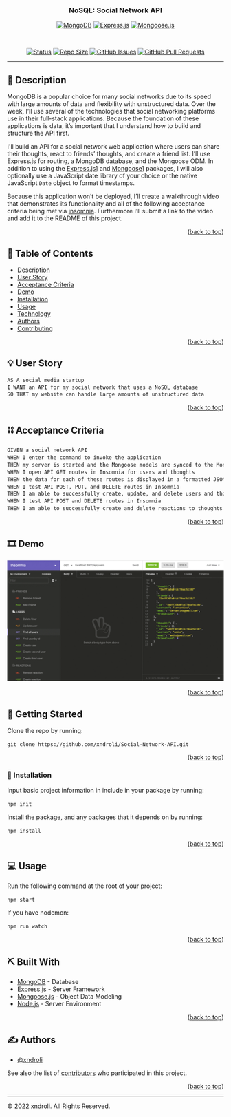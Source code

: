 <a name="readme-top"></a>

<h3 align="center">NoSQL: Social Network API</h3>

<div align="center">

[![MongoDB](https://img.shields.io/badge/MongoDB-green.svg)](https://www.mongodb.com/)
[![Express.js](https://img.shields.io/badge/expressjs-orange.svg)](https://expressjs.com/)
[![Mongoose.js](https://img.shields.io/badge/mongoosejs-red.svg)](https://mongoosejs.com/)

<br>

[![Status](https://img.shields.io/badge/status-active-success.svg)]()
[![Repo Size](https://img.shields.io/github/repo-size/xndroli/Social-Network-API.svg)](https://github.com/xndroli/Social-Network-API/issues)
[![GitHub Issues](https://img.shields.io/github/issues/xndroli/Social-Network-API.svg)](https://github.com/xndroli/Social-Network-API/issues)
[![GitHub Pull Requests](https://img.shields.io/github/issues-pr/xndroli/Social-Network-API.svg)](https://github.com/xndroli/Social-Network-API/pulls)

</div>

---

## 🔗 Description <a name = "description"></a>

MongoDB is a popular choice for many social networks due to its speed with large amounts of data and flexibility with unstructured data. Over the week, I’ll use several of the technologies that social networking platforms use in their full-stack applications. Because the foundation of these applications is data, it’s important that I understand how to build and structure the API first.

I'll build an API for a social network web application where users can share their thoughts, react to friends’ thoughts, and create a friend list. I’ll use Express.js for routing, a MongoDB database, and the Mongoose ODM. In addition to using the [Express.js](https://www.npmjs.com/package/express)] and [Mongoose](https://www.npmjs.com/package/mongoose)] packages, I will also optionally use a JavaScript date library of your choice or the native JavaScript `Date` object to format timestamps.

Because this application won’t be deployed, I’ll create a walkthrough video that demonstrates its functionality and all of the following acceptance criteria being met via [insomnia](https://insomnia.rest/). Furthermore I’ll submit a link to the video and add it to the README of this project.

<p align="right">(<a href="#readme-top">back to top</a>)</p>

## 📝 Table of Contents

- [Description](#description)
- [User Story](#user_story)
- [Acceptance Criteria](#acceptance_criteria)
- [Demo](#demo)
- [Installation](#installation)
- [Usage](#usage)
- [Technology](#built_with)
- [Authors](#authors)
- [Contributing](../CONTRIBUTING.md)

<p align="right">(<a href="#readme-top">back to top</a>)</p>

## 💡 User Story <a name = "user_story"></a>

```md
AS A social media startup
I WANT an API for my social network that uses a NoSQL database
SO THAT my website can handle large amounts of unstructured data
```

<p align="right">(<a href="#readme-top">back to top</a>)</p>

## ⛓️ Acceptance Criteria <a name = "acceptance_criteria"></a>

```md
GIVEN a social network API
WHEN I enter the command to invoke the application
THEN my server is started and the Mongoose models are synced to the MongoDB database
WHEN I open API GET routes in Insomnia for users and thoughts
THEN the data for each of these routes is displayed in a formatted JSON
WHEN I test API POST, PUT, and DELETE routes in Insomnia
THEN I am able to successfully create, update, and delete users and thoughts in my database
WHEN I test API POST and DELETE routes in Insomnia
THEN I am able to successfully create and delete reactions to thoughts and add and remove friends to a user’s friend list
```

<p align="right">(<a href="#readme-top">back to top</a>)</p>

## 🎞️ Demo <a name = "demo"></a>

[![NoSQL: Social Network API Demo](./public/assets/images/nosql-sns-api-demo-01.gif)](https://github.com/xndroli/Social-Network-API/)

<p align="right">(<a href="#readme-top">back to top</a>)</p>

## 🏁 Getting Started <a name = "getting_started"></a>

Clone the repo by running:

`git clone https://github.com/xndroli/Social-Network-API.git`

<p align="right">(<a href="#readme-top">back to top</a>)</p>

### 💾 Installation <a name = "installation"></a>

Input basic project information in include in your package by running:

`npm init`

Install the package, and any packages that it depends on by running:

`npm install`

<p align="right">(<a href="#readme-top">back to top</a>)</p>

## 💻 Usage <a name="usage"></a>

Run the following command at the root of your project:

`npm start`

If you have nodemon:

`npm run watch`

<p align="right">(<a href="#readme-top">back to top</a>)</p>

## ⛏️ Built With <a name = "built_with"></a>

- [MongoDB](https://www.mongodb.com/) - Database
- [Express.js](https://expressjs.com/) - Server Framework
- [Mongoose.js](https://mongoosejs.com/) - Object Data Modeling
- [Node.js](https://nodejs.org/en/) - Server Environment

<p align="right">(<a href="#readme-top">back to top</a>)</p>

## ✍️ Authors <a name = "authors"></a>

- [@xndroli](https://github.com/xndroli)

See also the list of [contributors](https://github.com/xndroli/Social-Network-API/contributors) who participated in this project.

<p align="right">(<a href="#readme-top">back to top</a>)</p>

---

© 2022 xndroli. All Rights Reserved.
